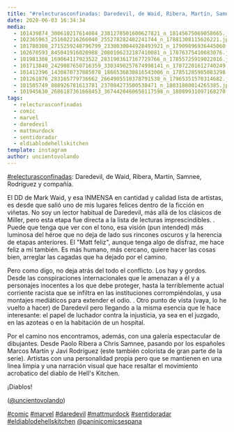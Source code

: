 ```yaml
---
title: "#relecturasconfinadas: Daredevil, de Waid, Ribera, Martín, Samnee, Rodríguez y compañía"
date: 2020-06-03 16:34:34
media: 
  - 101439874_300610217614084_2381278501600627821_n_18145675069058665.jpg
  - 102365963_251602216266040_255278282402241744_n_17881308115626221.jpg
  - 101780308_2715259248796799_2338030044928493921_n_17909896936445060.jpg
  - 102670593_845041916020988_2080106232187410081_n_17876375410683076.jpg
  - 101981308_169064117923522_2831903617167729766_n_17855725919022816.jpg
  - 101713840_2429087650716359_3303490257674998141_n_17872201612740249.jpg
  - 101412396_1430870737085070_1866536830816543006_n_17851285985083298.jpg
  - 101261076_283165779736662_2664905510378791538_n_17965351570314682.jpg
  - 101505749_888926781613781_237084273500538471_n_18031880014265385.jpg
  - 101945630_2686187361668453_3674420460650117598_n_18089931097168270.jpg
tags: 
  - relecturasconfinadas
  - comic
  - marvel
  - daredevil
  - mattmurdock
  - sentidoradar
  - eldiablodehellskitchen
template: instagram
author: uncientovolando
---
```


[#relecturasconfinadas](/tags/relecturasconfinadas): Daredevil, de Waid, Ribera, Martín, Samnee, Rodríguez y compañía.

El DD de Mark Waid, y esa INMENSA en cantidad y calidad lista de artistas, es desde que salió uno de mis lugares felices dentro de la ficción en viñetas. No soy un lector habitual de Daredevil, más allá de los clásicos de Miller, pero esta etapa fue directa a la lista de lecturas imprescindibles. .
Puede que tenga que ver con el tono, esa visión (pun intended) más luminosa del héroe que no deja de lado sus rincones oscuros y la herencia de etapas anteriores. El "Matt feliz", aunque tenga algo de disfraz, me hace feliz a mí también. Es más humano, más cercano, quiere hacer las cosas bien, arreglar las cagadas que ha dejado por el camino.

Pero como digo, no deja atrás del todo el conflicto. Los hay y gordos. Desde las conspiraciones internacionales que le amenazan a él y a personajes inocentes a los que debe proteger, hasta la terriblemente actual corriente racista que se infiltra en las instituciones corrompiéndolas, y usa montajes mediáticos para extender el odio. .
Otro punto de vista (vaya, lo he vuelto a hacer) de Daredevil pero llegando a la misma esencia que le hace interesante: el papel de luchador contra la injusticia, ya sea en el juzgado, en las azoteas o en la habitación de un hospital.

Por el camino nos encontramos, además, con una galería espectacular de dibujantes. Desde Paolo Ribera a Chris Samnee, pasando por los españoles Marcos Martín y Javi Rodríguez (este también colorista de gran parte de la serie). Artistas con una personalidad propia pero que se mantienen en una linea limpia y una narración visual que hace resaltar el movimiento acrobatico del diablo de Hell's Kitchen.

¡Diablos!

([@uncientovolando](https://instagram.com/uncientovolando))

[#comic](/tags/comic) [#marvel](/tags/marvel) [#daredevil](/tags/daredevil) [#mattmurdock](/tags/mattmurdock) [#sentidoradar](/tags/sentidoradar) [#eldiablodehellskitchen](/tags/eldiablodehellskitchen) [@paninicomicsespana](https://instagram.com/paninicomicsespana)
